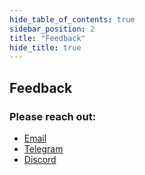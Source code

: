 ```yaml
---
hide_table_of_contents: true
sidebar_position: 2
title: "Feedback"
hide_title: true
---
```


## Feedback

### Please reach out:

* [Email](mailto:hello@tezoscommons.org%20)
* [Telegram](https://t.me/joinchat/BtLGEcc-Ed4xNmMy%20)
* [Discord](https://discord.com/invite/hsSEtAb9er%20)



  






